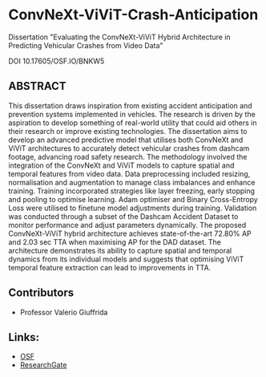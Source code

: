 # ConvNeXt-ViViT-Crash-Anticipation
Dissertation "Evaluating the ConvNeXt-ViViT Hybrid Architecture in Predicting Vehicular Crashes from Video Data"

DOI 10.17605/OSF.IO/BNKW5

## ABSTRACT
This dissertation draws inspiration from existing accident anticipation and prevention systems
implemented in vehicles. The research is driven by the aspiration to develop something of
real-world utility that could aid others in their research or improve existing technologies. The
dissertation aims to develop an advanced predictive model that utilises both ConvNeXt and
ViViT architectures to accurately detect vehicular crashes from dashcam footage, advancing
road safety research. The methodology involved the integration of the ConvNeXt and ViViT
models to capture spatial and temporal features from video data. Data preprocessing included
resizing, normalisation and augmentation to manage class imbalances and enhance training.
Training incorporated strategies like layer freezing, early stopping and pooling to optimise
learning. Adam optimiser and Binary Cross-Entropy Loss were utilised to finetune model
adjustments during training. Validation was conducted through a subset of the Dashcam
Accident Dataset to monitor performance and adjust parameters dynamically. The proposed
ConvNeXt-ViViT hybrid architecture achieves state-of-the-art 72.80% AP and 2.03 sec TTA
when maximising AP for the DAD dataset. The architecture demonstrates its ability to
capture spatial and temporal dynamics from its individual models and suggests that
optimising ViViT temporal feature extraction can lead to improvements in TTA.

## Contributors
- Professor Valerio Giuffrida

## Links:
- [OSF](https://osf.io/bnkw5/)
- [ResearchGate](https://www.researchgate.net/publication/385345429_Evaluating_the_ConvNeXt-ViViT_Hybrid_Architecture_in_Predicting_Vehicular_Crashes_from_Video_Data)
